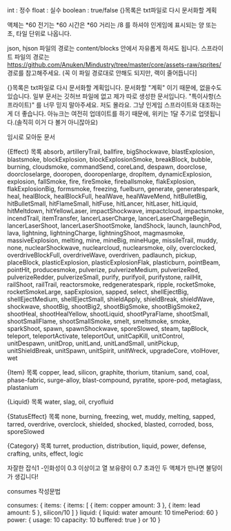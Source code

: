 
int : 정수
float : 실수
boolean : true/false
{}목록은 txt파일로 다시 문서화할 계획

액체는 *60
전기는 *60
시간은 *60
거리는 /8 를 하셔야 인게임에 표시되는 양 또는 초, 타일 단위로 나옵니다.


json, hjson 파일의 경로는 content/blocks 안에서 자유롭게 하셔도 됩니다.
스프라이트 파일의 경로는 https://github.com/Anuken/Mindustry/tree/master/core/assets-raw/sprites/ 경로를 참고해주세요. (꼭 이 파일 경로대로 안해도 되지만, 랙이 줄어듭니다]

{}목록은 txt파일로 다시 문서화할 계획입니다.
문서화할 "계획" 이기 때문에, 없을수도 있습니다. 일부 문서는 깃허브 파일에 없고 제가 따로 생성한 문서입니다.
"특이사항(스프라이트)" 를 너무 믿지 말아주세요. 저도 몰라요. 그냥 인게임 스프라이트와 대조하는게 더 좋습니다.
아뉴크는 여전히 업데이트를 하기 때문에, 위키는 1달 주기로 업뎃됩니다.(솔직히 이거 다 볼거 아니잖아요)

임시로 모아둔 문서

{Effect} 목록
    absorb, artilleryTrail, ballfire, bigShockwave, blastExplosion, blastsmoke, blockExplosion, blockExplosionSmoke, breakBlock, bubble, burning, cloudsmoke, commandSend, coreLand, despawn, doorclose, doorcloselarge, dooropen, dooropenlarge, dropItem, dynamicExplosion, explosion, fallSmoke, fire, fireSmoke, fireballsmoke, flakExplosion, flakExplosionBig, formsmoke, freezing, fuelburn, generate, generatespark, heal, healBlock, healBlockFull, healWave, healWaveMend, hitBulletBig, hitBulletSmall, hitFlameSmall, hitFuse, hitLancer, hitLaser, hitLiquid, hitMeltdown, hitYellowLaser, impactShockwave, impactcloud, impactsmoke, incendTrail, itemTransfer, lancerLaserCharge, lancerLaserChargeBegin, lancerLaserShoot, lancerLaserShootSmoke, landShock, launch, launchPod, lava, lightning, lightningCharge, lightningShoot, magmasmoke, massiveExplosion, melting, mine, mineBig, mineHuge, missileTrail, muddy, none, nuclearShockwave, nuclearcloud, nuclearsmoke, oily, overclocked, overdriveBlockFull, overdriveWave, overdriven, padlaunch, pickup, placeBlock, plasticExplosion, plasticExplosionFlak, plasticburn, pointBeam, pointHit, producesmoke, pulverize, pulverizeMedium, pulverizeRed, pulverizeRedder, pulverizeSmall, purify, purifyoil, purifystone, railHit, railShoot, railTrail, reactorsmoke, redgeneratespark, ripple, rocketSmoke, rocketSmokeLarge, sapExplosion, sapped, select, shellEjectBig, shellEjectMedium, shellEjectSmall, shieldApply, shieldBreak, shieldWave, shockwave, shootBig, shootBig2, shootBigSmoke, shootBigSmoke2, shootHeal, shootHealYellow, shootLiquid, shootPyraFlame, shootSmall, shootSmallFlame, shootSmallSmoke, smelt, smeltsmoke, smoke, sparkShoot, spawn, spawnShockwave, sporeSlowed, steam, tapBlock, teleport, teleportActivate, teleportOut, unitCapKill, unitControl, unitDespawn, unitDrop, unitLand, unitLandSmall, unitPickup, unitShieldBreak, unitSpawn, unitSpirit, unitWreck, upgradeCore, vtolHover, wet

{Item} 목록
    copper, lead, silicon, graphite, thorium, titanium, sand, coal, phase-fabric, surge-alloy, blast-compound, pyratite, spore-pod, metaglass, plastanium

{Liquid} 목록
    water, slag, oil, cryofluid

{StatusEffect} 목록
    none, burning, freezing, wet, muddy, melting, sapped, tarred, overdrive, overclock, shielded, shocked, blasted, corroded, boss, sporeSlowed

{Category} 목록
    turret, production, distribution, liquid, power, defense, crafting, units, effect, logic

자잘한 잡식1
-인화성이 0.3 이상이고 열 보유량이 0.7 초과인 두 액체가 만나면 불덩이가 생깁니다!

consumes 작성문법

consumes: {
    items: {
        items: [
            {
                item: copper
                amount: 3
            },
            {
                item: lead
                amount: 5
            },
            silicon/10
        ]
    }
    liquid: {
        liquid: water
        amount: 10
        timePeriod: 60
    }
    power: {
        usage: 10
        capacity: 10
        buffered: true
    }
    or
    10
}
